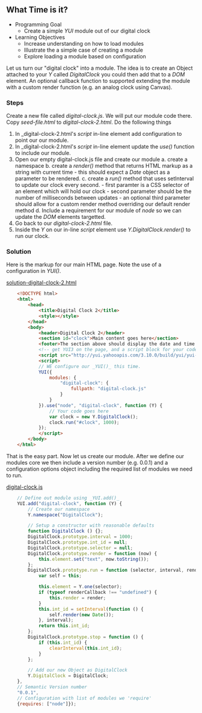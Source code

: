 
## What Time is it?

- Programming Goal
    + Create a simple _YUI_ module out of our digital clock
- Learning Objectives
    + Increase understanding on how to load modules
    + Illustrate the a simple case of creating a module
    + Explore loading a module based on configuration

Let us turn our "digital clock" into a module. The idea is to create 
an Object attached to your _Y_ called _DigitalClock_ you could then add
that to a _DOM_ element.  An optional callback function to supported
extending the module with a custom render function (e.g. an analog clock
using Canvas).

### Steps

Create a new file called _digital-clock.js_. We will put our module code there.
Copy _seed-file.html_ to _digital-clock-2.html_. Do the following things

1. In _digital-clock-2.html's _script_ in-line element add configuration to point our our module.
2. In _digital-clock-2.html's _script_ in-line element update the _use()_ function to include our module.
3. Open our empty digital-clock.js file and create our module
    a. create a namespace
    b. create a _render()_ method that returns HTML markup as a string with current time
        - this should expect a _Date_ object as a parameter to be rendered.
    c. create a _run()_ method that uses setInterval to update our clock every second. 
        - first paramter is a CSS selector of an element which will hold our clock
        - second parameter should be the number of milliseconds between updates
        - an optional third parameter should allow for a custom render method overriding our default render method
    d. Include a requirement for our module of _node_ so we can update the _DOM_ elements targetted.
4. Go back to our _digital-clock-2.html_ file.
5. Inside the _Y_ on our in-line _script_ element use _Y.DigitalClock.render()_ to run our clock.

### Solution

Here is the markup for our main HTML page. Note the use of a configuration in _YUI()_.

[solution-digital-clock-2.html](solution-digital-clock-2.html)
```HTML
    <!DOCTYPE html>
    <html>
        <head>
            <title>Digital Clock 2</title>
            <style></style>
        </head>
        <body>
            <header>Digital Clock 2</header>
            <section id="clock">Main content goes here</section>
            <footer>The section above should display the date and time. It should change every second.</footer>
            <!-- get YUI3 on the page, and a script block for your code -->
            <script src="http://yui.yahooapis.com/3.10.0/build/yui/yui-min.js"></script>
            <script>
            // WE configure our _YUI()_ this time.
            YUI({
                modules: {
                    "digital-clock": {
                        fullpath: "digital-clock.js"
                    }
                }
            }).use("node", "digital-clock", function (Y) {
                // Your code goes here
                var clock = new Y.DigitalClock();
                clock.run("#clock", 1000);
            });
            </script>
        </body>
    </html>
```

That is the easy part. Now let us create our module. After we define
our modules core we then include a version number (e.g. 0.0.1) and
a configuration options object including the required list of modules
we need to run.

[digital-clock.js](digital-clock.js)
```JavaScript
    // Define out module using _YUI.add()_
    YUI.add("digital-clock", function (Y) {
        // Create our namespace
        Y.namespace("DigitalClock");

        // Setup a constructor with reasonable defaults
        function DigitalClock () {};
        DigitalClock.prototype.interval = 1000;
        DigitalClock.prototype.int_id = null;
        DigitalClock.prototype.selector = null;
        DigitalClock.prototype.render = function (now) {
            this.element.set("text", now.toString());
        };
        DigitalClock.prototype.run = function (selector, interval, renderCallback) {
            var self = this;

            this.element = Y.one(selector);
            if (typeof renderCallback !== "undefined") {
                this.render = render;
            }
            this.int_id = setInterval(function () {
                self.render(new Date());                
            }, interval);
            return this.int_id;
        };
        DigitalClock.prototype.stop = function () {
            if (this.int_id) {
                clearInterval(this.int_id);
            }
        };

        // Add our new Object as DigitalClock
        Y.DigitalClock = DigitalClock;
    },
    // Semantic Version number
    "0.0.1",
    // Configuration with list of modules we 'require' 
    {requires: ["node"]});
```


